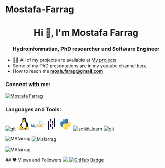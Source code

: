 # Mostafa-Farrag

<h1 align="center">Hi 👋, I'm Mostafa Farrag</h1>
<h3 align="center">Hydroinformatian, PhD researcher and Software Engineer</h3>

- 👨‍💻 All of my projects are available at [My projects](https://github.com/MAfarrag)
- Some of my PhD presentations are in my youtube channel [here]([https://www.youtube.com/channel/UC74SgWA5QZHMYOoFvCpoMSA](https://www.youtube.com/channel/UCcB-LfAyB8mMnnU-A-Vx0Gw))
- How to reach me **moah.farag@gmail.com**

<h3 align="left">Connect with me:</h3>
<p align="left">
<a href="https://www.linkedin.com/in/mafarrag/" target="blank"><img align="center" src="https://raw.githubusercontent.com/rahuldkjain/github-profile-readme-generator/master/src/images/icons/Social/linked-in-alt.svg" alt="Mostafa Farrag" height="30" width="40" /></a>
</p>

<h3 align="left">Languages and Tools:</h3>
<p align="left"> <a href="https://git-scm.com/" target="_blank" rel="noreferrer"> <img src="https://www.vectorlogo.zone/logos/git-scm/git-scm-icon.svg" alt="git" width="40" height="40"/> </a> <a href="https://www.linux.org/" target="_blank" rel="noreferrer"> <img src="https://raw.githubusercontent.com/devicons/devicon/master/icons/linux/linux-original.svg" alt="linux" width="40" height="40"/> </a> <a href="https://www.mysql.com/" target="_blank" rel="noreferrer"> <img src="https://raw.githubusercontent.com/devicons/devicon/master/icons/mysql/mysql-original-wordmark.svg" alt="mysql" width="40" height="40"/> </a> <a href="https://pandas.pydata.org/" target="_blank" rel="noreferrer"> <img src="https://raw.githubusercontent.com/devicons/devicon/2ae2a900d2f041da66e950e4d48052658d850630/icons/pandas/pandas-original.svg" alt="pandas" width="40" height="40"/> </a> <a href="https://www.python.org" target="_blank" rel="noreferrer"> <img src="https://raw.githubusercontent.com/devicons/devicon/master/icons/python/python-original.svg" alt="python" width="40" height="40"/> </a> <a href="https://scikit-learn.org/" target="_blank" rel="noreferrer"> <img src="https://upload.wikimedia.org/wikipedia/commons/0/05/Scikit_learn_logo_small.svg" alt="scikit_learn" width="40" height="40"/> </a> <a href="https://www.postgresql.org/" target="_blank" rel="noreferrer"> <img src="https://www.vectorlogo.zone/logos/postgresql/postgresql-ar21.svg" alt="git" width="70" height="40"/> </a>
</p>
<p><img align="left" src="https://github-readme-stats.vercel.app/api/top-langs?username=MAfarrag&show_icons=true&locale=en&layout=compact" alt="MAfarrag" /></p>

<p>&nbsp;<img align="center" src="https://github-readme-stats.vercel.app/api?username=MAfarrag&show_icons=true&locale=en" alt="Mafarrag" /></p>

<p><img align="center" src="https://github-readme-streak-stats.herokuapp.com/?user=MAfarrag&" alt="MAfarrag" /></p>
## ❤ Views and Followers
<a href="https://github.com/MAfarrag/github-profile-views-counter">
    <img src="https://komarev.com/ghpvc/?username=MAfarrag">
</a>
<a href="https://github.com/MAfarrag?tab=followers"><img src="https://img.shields.io/github/followers/MAfarrag?label=Followers&style=social" alt="GitHub Badge"></a>

